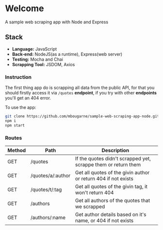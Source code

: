 # Welcome

A sample web scraping app with Node and Express

## Stack

- **Language:** JavaScript
- **Back-end:** NodeJS(as a runtime), Express(web server)
- **Testing:** Mocha and Chai
- **Scrapping Tool:** JSDOM, Axios

### Instruction

The first thing app do is scrapping all data from the public API, for that you should firstly access it via ```/quotes``` **endpoint**, if you try with other **endpoints** you'll get an 404 error.

To use the app:

```sh
git clone https://github.com/mbougarne/sample-web-scraping-app-node.git
npm i
npm start
```

### Routes

| Method  | Path             | Description                                                     |
|---------|-------------------|--------------------------------------------------------------- |
| GET     | /quotes           | If the quotes didn't scrapped yet, scrappe them or return them |
| GET     | /quotes/a/:author | Get all quotes of the givin author or return 404 if not exists |
| GET     | /quotes/t/:tag    | Get all quotes of the givin tag, it won't return 404           |
| GET     | /authors          | Get all authors of the quotes that we scrapped                 |
| GET     | /authors/:name    | Get author details based on it's name, or 404 if not exists    |


